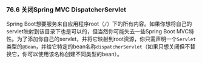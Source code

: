### 76.6 关闭Spring MVC DispatcherServlet

Spring Boot想要服务来自应用程序root（`/`）下的所有内容。如果你想将自己的servlet映射到该目录下也是可以的，但当然你可能失去一些Spring Boot MVC特性。为了添加你自己的servlet，并将它映射到root资源，你只需声明一个`Servlet`类型的`@Bean`，并给它特定的bean名称`dispatcherServlet`（如果只想关闭但不替换它，你可以使用该名称创建不同类型的bean）。

